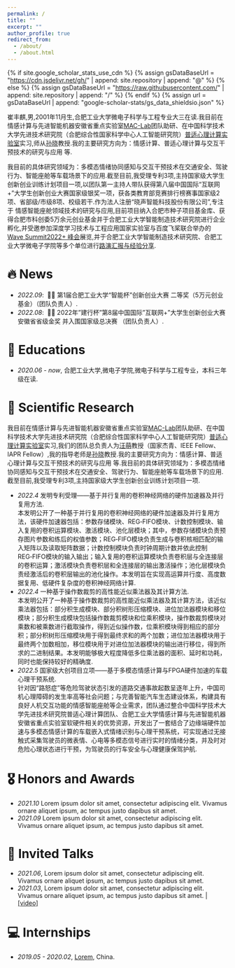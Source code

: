 ```yaml
---
permalink: /
title: ""
excerpt: ""
author_profile: true
redirect_from: 
  - /about/
  - /about.html
---
```


{% if site.google_scholar_stats_use_cdn %}
{% assign gsDataBaseUrl = "https://cdn.jsdelivr.net/gh/" | append: site.repository | append: "@" %}
{% else %}
{% assign gsDataBaseUrl = "https://raw.githubusercontent.com/" | append: site.repository | append: "/" %}
{% endif %}
{% assign url = gsDataBaseUrl | append: "google-scholar-stats/gs_data_shieldsio.json" %}

<span class='anchor' id='about-me'></span>

崔丰麒,男,2001年11月生,合肥工业大学微电子科学与工程专业大三在读.我目前在情感计算与先进智能机器安徽省重点实验室[MAC-Lab](http://faculty.hfut.edu.cn/sunxiao/zh_CN/index.htm)团队助研、在中国科学技术大学先进技术研究院（合肥综合性国家科学中心人工智能研究院）[普适心理计算实验室](http://iai.ustc.edu.cn/iai/r271.html)实习,师从[孙晓](http://faculty.hfut.edu.cn/sunxiao/zh_CN/index.htm)教授.我的主要研究方向为：情感计算、普适心理计算与交互干预技术的研究与应用 等.  

我目前的具体研究领域为：多模态情绪协同感知与交互干预技术在交通安全、驾驶行为、智能座舱等车载场景下的应用.截至目前,我受理专利3项,主持国家级大学生创新创业训练计划项目一项,以团队第一主持人带队获得第八届中国国际“互联网+”大学生创新创业大赛国家级银奖一项，获各类教育部竞赛排行榜赛事国家级2项、省部级/市级8项、校级若干.作为法人注册“晓声智能科技股份有限公司”,专注于
情感智能座舱领域技术的研究与应用,目前项目纳入合肥市种子项目基金库、获得合肥市科创委5万余元创业基金并于合肥工业大学智能制造技术研究院进行企业孵化,并受邀参加深度学习技术与工程应用国家实验室与百度飞桨联合举办的[ Wave Summit2022+ 峰会](https://www.wavesummit.com.cn/)展览,并于合肥工业大学智能制造技术研究院、合肥工业大学微电子学院等多个单位进行[路演汇报与经验分享](http://news.hfut.edu.cn/info/1017/51049.htm).

# 🔥 News
- *2022.09*: &nbsp;🎉🎉  第1届合肥工业大学“智能杯”创新创业大赛 二等奖（5万元创业基金）（团队负责人）.  
- *2022.08*: &nbsp;🎉🎉  2022年”建行杯”第8届中国国际”互联网+”大学生创新创业大赛 安徽省省级金奖 并入围国家级总决赛 （团队负责人）.  

# 📖 Educations
- *2020.06 - now*, 合肥工业大学,微电子学院,微电子科学与工程专业，本科三年级在读. 


# 📝 Scientific Research 
我目前在情感计算与先进智能机器安徽省重点实验室[MAC-Lab](http://faculty.hfut.edu.cn/sunxiao/zh_CN/index.htm)团队助研、在中国科学技术大学先进技术研究院（合肥综合性国家科学中心人工智能研究院）[普适心理计算实验室](http://iai.ustc.edu.cn/iai/r271.html)实习,我们的团队总负责人为[汪萌](http://faculty.hfut.edu.cn/wm12/zh_CN/index.htm)教授（国家杰青、IEEE Fellow、IAPR Fellow）,我的指导老师是[孙晓](http://faculty.hfut.edu.cn/sunxiao/zh_CN/index.htm)教授.我的主要研究方向为：情感计算、普适心理计算与交互干预技术的研究与应用 等.我目前的具体研究领域为：多模态情绪协同感知与交互干预技术在交通安全、驾驶行为、智能座舱等车载场景下的应用.截至目前,我受理专利3项,主持国家级大学生创新创业训练计划项目一项.    

- *2022.4* 发明专利受理——基于并行复用的卷积神经网络的硬件加速器及并行复用方法.<br>本发明公开了一种基于并行复用的卷积神经网络的硬件加速器及并行复用方法，该硬件加速器包括：参数存储模块、REG‑FIFO模块、计数控制模块、输入复用的卷积运算模块、激活模块、池化层模块；其中，参数存储模块负责预存图片参数和练后的权值参数；REG‑FIFO模块负责生成与卷积核相匹配的输入矩阵以及读取矩阵数据；计数控制模块负责时钟周期计数并依此控制REG‑FIFO模块的输入输出；输入复用的卷积运算模块负责卷积层与全连接层的卷积运算；激活模块负责卷积层和全连接层的输出激活操作；池化层模块负责经激活后的卷积层输出的池化操作。本发明旨在实现高运算并行度、高度数据复用、低硬件复杂度的卷积神经网络计算.  
- *2022.4* 一种基于操作数裁剪的高性能近似乘法器及其计算方法.<br>本发明公开了一种基于操作数裁剪的高性能近似乘法器及其计算方法，该近似乘法器包括：部分积生成模块、部分积树形压缩模块、进位加法器模块和移位模块；部分积生成模块包括操作数裁剪模块和位乘积模块，操作数裁剪模块对乘数和被乘数进行截取操作，得到近似操作数，位乘积模块得到相应的部分积；部分积树形压缩模块用于得到最终求和的两个加数；进位加法器模块用于最终两个加数相加，移位模块用于对进位加法器模块的输出进行移位，得到所求的二进制结果。本发明能够极大程度降低多位乘法器的面积、延时和功耗，同时也能保持较好的精确度.
- *2022.5* 国家级大创项目立项——基于多模态情感计算与FPGA硬件加速的车载心理干预系统.<br>针对因“路怒症”等危险驾驶状态引发的道路交通事故起数呈逐年上升，中国司机心理障碍的发生率高等社会问题；与完善智能汽车生态建设体系，构建具有良好人机交互功能的情感智能座舱等企业需求，团队通过整合中国科学技术大学先进技术研究院普适心理计算团队、合肥工业大学情感计算与先进智能机器安徽省重点实验室软硬件相关的优势资源，开发出了一套结合了边缘端硬件加速与多模态情感计算的车载嵌入式情绪识别与心理干预系统，可实现通过无接触式采集驾驶员的微表情、心电等多模态信号进行实时的情绪分类，并及时对危险心理状态进行干预，为驾驶员的行车安全与心理健康保驾护航.

# 🎖 Honors and Awards
- *2021.10* Lorem ipsum dolor sit amet, consectetur adipiscing elit. Vivamus ornare aliquet ipsum, ac tempus justo dapibus sit amet. 
- *2021.09* Lorem ipsum dolor sit amet, consectetur adipiscing elit. Vivamus ornare aliquet ipsum, ac tempus justo dapibus sit amet. 


# 💬 Invited Talks
- *2021.06*, Lorem ipsum dolor sit amet, consectetur adipiscing elit. Vivamus ornare aliquet ipsum, ac tempus justo dapibus sit amet. 
- *2021.03*, Lorem ipsum dolor sit amet, consectetur adipiscing elit. Vivamus ornare aliquet ipsum, ac tempus justo dapibus sit amet.  \| [\[video\]](https://github.com/)

# 💻 Internships
- *2019.05 - 2020.02*, [Lorem](https://github.com/), China.
